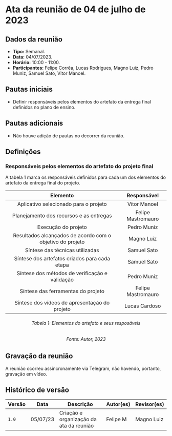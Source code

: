 # Ata da reunião de 04 de julho de 2023

## Dados da reunião

* **Tipo:** Semanal.
* **Data:** 04/07/2023.
* **Horário:** 10:00 - 11:00.
* **Participantes:** Felipe Corrêa, Lucas Rodrigues, Magno Luiz, Pedro Muniz, Samuel Sato, Vitor Manoel.

## Pautas iniciais

* Definir responsáveis pelos elementos do artefato da entrega final definidos no plano de ensino.

## Pautas adicionais

* Não houve adição de pautas no decorrer da reunião.

## Definições

### Responsáveis pelos elementos do artefato do projeto final

A tabela 1 marca os responsáveis definidos para cada um dos elementos do artefato da entrega final do projeto.

<center>

|Elemento|Responsável|
|:-:|:-:|
|Aplicativo selecionado para o projeto| Vitor Manoel|
|Planejamento dos recursos e as entregas | Felipe Mastromauro |
|Execução do projeto| Pedro Muniz|
|Resultados alcançados de acordo com o objetivo do projeto| Magno Luiz|
|Síntese das técnicas utilizadas| Samuel Sato|
|Síntese dos artefatos criados para cada etapa| Samuel Sato|
|Síntese dos métodos de verificação e validação| Pedro Muniz|
|Síntese das ferramentas do projeto| Felipe Mastromauro|
|Síntese dos vídeos de apresentação do projeto| Lucas Cardoso|

</center>

<h6 align="center"> Tabela 1: Elementos do artefato e seus resposáveis</h6>
<h6 align="center"> Fonte: Autor, 2023 </h6>

## Gravação da reunião

A reunião ocorreu assíncronamente via Telegram, não havendo, portanto, gravação em vídeo.

## Histórico de versão

|  Versão  |   Data   |                      Descrição                      |    Autor(es)   |  Revisor(es)  |
| -------- | -------- | --------------------------------------------------- | -------------- | ------------- |
|  `1.0`   | 05/07/23 | Criação e organização da ata da reunião | Felipe M | Magno Luiz |